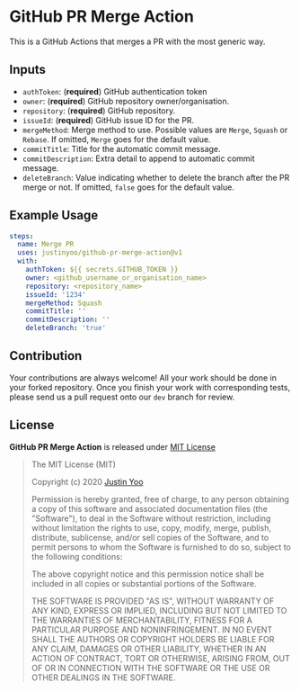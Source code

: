 # GitHub PR Merge Action #

This is a GitHub Actions that merges a PR with the most generic way.


## Inputs ##

* `authToken`: (**required**) GitHub authentication token
* `owner`: (**required**) GitHub repository owner/organisation.
* `repository`: (**required**) GitHub repository.
* `issueId`: (**required**) GitHub issue ID for the PR.
* `mergeMethod`: Merge method to use. Possible values are `Merge`, `Squash` or `Rebase`. If omitted, `Merge` goes for the default value.
* `commitTitle`: Title for the automatic commit message.
* `commitDescription`: Extra detail to append to automatic commit message.
* `deleteBranch`: Value indicating whether to delete the branch after the PR merge or not. If omitted, `false` goes for the default value.


## Example Usage ##

```yaml
steps:
  name: Merge PR
  uses: justinyoo/github-pr-merge-action@v1
  with:
    authToken: ${{ secrets.GITHUB_TOKEN }}
    owner: <github_username_or_organisation_name>
    repository: <repository_name>
    issueId: '1234'
    mergeMethod: Squash
    commitTitle: ''
    commitDescription: ''
    deleteBranch: 'true'
```


## Contribution ##

Your contributions are always welcome! All your work should be done in your forked repository. Once you finish your work with corresponding tests, please send us a pull request onto our `dev` branch for review.


## License ##

**GitHub PR Merge Action** is released under [MIT License](http://opensource.org/licenses/MIT)

> The MIT License (MIT)
>
> Copyright (c) 2020 [Justin Yoo](https://github.com/justinyoo)
> 
> Permission is hereby granted, free of charge, to any person obtaining a copy of this software and associated documentation files (the "Software"), to deal in the Software without restriction, including without limitation the rights to use, copy, modify, merge, publish, distribute, sublicense, and/or sell copies of the Software, and to permit persons to whom the Software is furnished to do so, subject to the following conditions:
> 
> The above copyright notice and this permission notice shall be included in all copies or substantial portions of the Software.
> 
> THE SOFTWARE IS PROVIDED "AS IS", WITHOUT WARRANTY OF ANY KIND, EXPRESS OR IMPLIED, INCLUDING BUT NOT LIMITED TO THE WARRANTIES OF MERCHANTABILITY, FITNESS FOR A PARTICULAR PURPOSE AND NONINFRINGEMENT. IN NO EVENT SHALL THE AUTHORS OR COPYRIGHT HOLDERS BE LIABLE FOR ANY CLAIM, DAMAGES OR OTHER LIABILITY, WHETHER IN AN ACTION OF CONTRACT, TORT OR OTHERWISE, ARISING FROM, OUT OF OR IN CONNECTION WITH THE SOFTWARE OR THE USE OR OTHER DEALINGS IN THE SOFTWARE.
